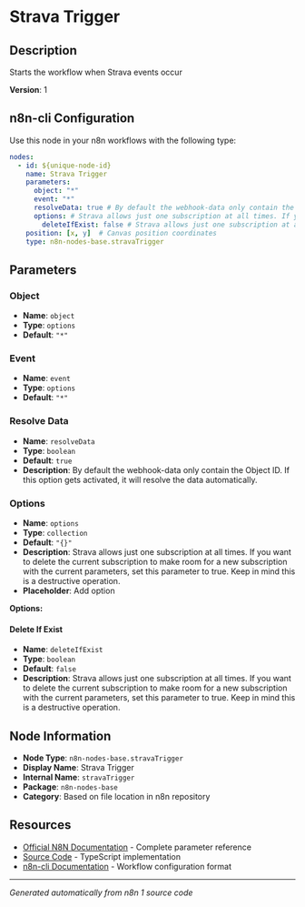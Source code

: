 # Strava Trigger

## Description

Starts the workflow when Strava events occur

**Version**: 1

## n8n-cli Configuration

Use this node in your n8n workflows with the following type:

```yaml
nodes:
  - id: ${unique-node-id}
    name: Strava Trigger
    parameters:
      object: "*"
      event: "*"
      resolveData: true # By default the webhook-data only contain the Object ID. If this option gets activated, it will resolve the data automatically.
      options: # Strava allows just one subscription at all times. If you want to delete the current subscription to make room for a new subscription with the current parameters, set this parameter to true. Keep in mind this is a destructive operation.
        deleteIfExist: false # Strava allows just one subscription at all times. If you want to delete the current subscription to make room for a new subscription with the current parameters, set this parameter to true. Keep in mind this is a destructive operation.
    position: [x, y]  # Canvas position coordinates
    type: n8n-nodes-base.stravaTrigger
```

## Parameters

### Object

- **Name**: `object`
- **Type**: `options`
- **Default**: `"*"`

### Event

- **Name**: `event`
- **Type**: `options`
- **Default**: `"*"`

### Resolve Data

- **Name**: `resolveData`
- **Type**: `boolean`
- **Default**: `true`
- **Description**: By default the webhook-data only contain the Object ID. If this option gets activated, it will resolve the data automatically.

### Options

- **Name**: `options`
- **Type**: `collection`
- **Default**: `"{}"`
- **Description**: Strava allows just one subscription at all times. If you want to delete the current subscription to make room for a new subscription with the current parameters, set this parameter to true. Keep in mind this is a destructive operation.
- **Placeholder**: Add option

**Options:**

#### Delete If Exist
- **Name**: `deleteIfExist`
- **Type**: `boolean`
- **Default**: `false`
- **Description**: Strava allows just one subscription at all times. If you want to delete the current subscription to make room for a new subscription with the current parameters, set this parameter to true. Keep in mind this is a destructive operation.



## Node Information

- **Node Type**: `n8n-nodes-base.stravaTrigger`
- **Display Name**: Strava Trigger
- **Internal Name**: `stravaTrigger`
- **Package**: `n8n-nodes-base`
- **Category**: Based on file location in n8n repository

## Resources

- [Official N8N Documentation](https://docs.n8n.io/integrations/builtin/app-nodes/n8n-nodes-base.stravatrigger/) - Complete parameter reference
- [Source Code](https://github.com/n8n-io/n8n/blob/master/packages/nodes-base/nodes/Strava/StravaTrigger.node.ts) - TypeScript implementation
- [n8n-cli Documentation](https://github.com/edenreich/n8n-cli) - Workflow configuration format

---
*Generated automatically from n8n 1 source code*
